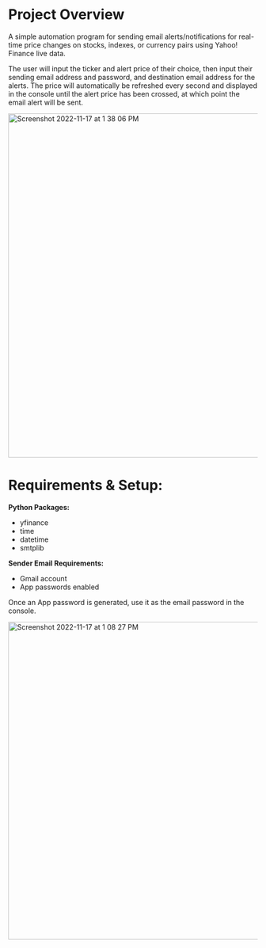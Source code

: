 # Project Overview

A simple automation program for sending email alerts/notifications for real-time price changes on stocks, indexes, or currency pairs using Yahoo! Finance live data.

The user will input the ticker and alert price of their choice, then input their sending email address and password, and destination email address for the alerts. The price will automatically be refreshed every second and displayed in the console until the alert price has been crossed, at which point the email alert will be sent.

<img width="695" alt="Screenshot 2022-11-17 at 1 38 06 PM" src="https://user-images.githubusercontent.com/98411949/202531347-b309b6cb-493c-405d-b14e-15c3545b5e04.png">

# Requirements & Setup:

<b>Python Packages:</b>
 - yfinance
 - time
 - datetime
 - smtplib
 
<b>Sender Email Requirements:</b>
 - Gmail account
 - App passwords enabled
 
 Once an App password is generated, use it as the email password in the console.
 
<img width="642" alt="Screenshot 2022-11-17 at 1 08 27 PM" src="https://user-images.githubusercontent.com/98411949/202529680-27e8df4a-243d-4234-a282-7993af8b0027.png">
